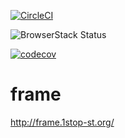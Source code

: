 [![CircleCI](https://circleci.com/gh/1stop-st/frame.svg?style=svg)](https://circleci.com/gh/1stop-st/frame)

![BrowserStack Status](https://www.browserstack.com/automate/badge.svg?badge_key=Wlo2aFRaVWMwdHE1Vk5CNGhFZXBwb3cvdjVRVGNGNEZ0SjgxbVJPdU45cz0tLUxEQzRyNklEemZ4RlVDVXkvR3BYVUE9PQ==--9f39f03eb222cfd688e7d186185649409d8e8bb0)

[![codecov](https://codecov.io/gh/1stop-st/frame/branch/master/graph/badge.svg)](https://codecov.io/gh/1stop-st/frame)
# frame
http://frame.1stop-st.org/
